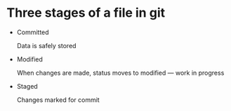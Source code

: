 # Three stages of a file in git

- Committed

    Data is safely stored

- Modified

    When changes are made, status moves to modified — work in progress

- Staged

    Changes marked for commit
